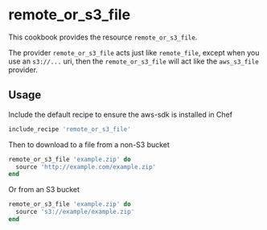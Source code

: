 # remote_or_s3_file

This cookbook provides the resource `remote_or_s3_file`.

The provider `remote_or_s3_file` acts just like `remote_file`, except when you
use an `s3://...` uri, then the `remote_or_s3_file` will act like the
`aws_s3_file` provider.

## Usage

Include the default recipe to ensure the aws-sdk is installed in Chef

```ruby
include_recipe 'remote_or_s3_file'
```

Then to download to a file from a non-S3 bucket

```ruby
remote_or_s3_file 'example.zip' do
  source 'http://example.com/example.zip'
end
```

Or from an S3 bucket

```ruby
remote_or_s3_file 'example.zip' do
  source 's3://example/example.zip'
end
```
